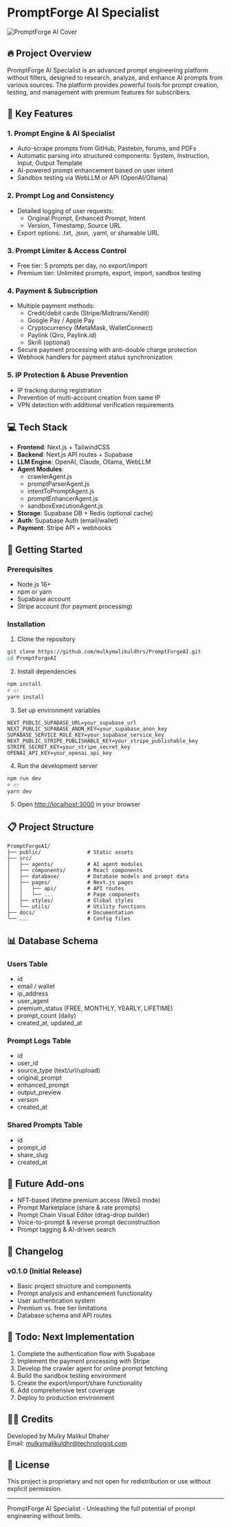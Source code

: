# PromptForge AI Specialist

![PromptForge AI Cover](https://raw.githubusercontent.com/mulkymalikuldhrs/PromptForgeAI/main/public/promptforge-cover.png)

## 🔥 Project Overview

PromptForge AI Specialist is an advanced prompt engineering platform without filters, designed to research, analyze, and enhance AI prompts from various sources. The platform provides powerful tools for prompt creation, testing, and management with premium features for subscribers.

## 🔗 Key Features

### 1. Prompt Engine & AI Specialist
- Auto-scrape prompts from GitHub, Pastebin, forums, and PDFs
- Automatic parsing into structured components: System, Instruction, Input, Output Template
- AI-powered prompt enhancement based on user intent
- Sandbox testing via WebLLM or API (OpenAI/Ollama)

### 2. Prompt Log and Consistency
- Detailed logging of user requests:
  - Original Prompt, Enhanced Prompt, Intent
  - Version, Timestamp, Source URL
- Export options: .txt, .json, .yaml, or shareable URL

### 3. Prompt Limiter & Access Control
- Free tier: 5 prompts per day, no export/import
- Premium tier: Unlimited prompts, export, import, sandbox testing

### 4. Payment & Subscription
- Multiple payment methods:
  - Credit/debit cards (Stripe/Midtrans/Xendit)
  - Google Pay / Apple Pay
  - Cryptocurrency (MetaMask, WalletConnect)
  - Paylink (Qiro, Paylink.id)
  - Skrill (optional)
- Secure payment processing with anti-double charge protection
- Webhook handlers for payment status synchronization

### 5. IP Protection & Abuse Prevention
- IP tracking during registration
- Prevention of multi-account creation from same IP
- VPN detection with additional verification requirements

## 💻 Tech Stack

- **Frontend**: Next.js + TailwindCSS
- **Backend**: Next.js API routes + Supabase
- **LLM Engine**: OpenAI, Claude, Ollama, WebLLM
- **Agent Modules**:
  - crawlerAgent.js
  - promptParserAgent.js
  - intentToPromptAgent.js
  - promptEnhancerAgent.js
  - sandboxExecutionAgent.js
- **Storage**: Supabase DB + Redis (optional cache)
- **Auth**: Supabase Auth (email/wallet)
- **Payment**: Stripe API + webhooks

## 🚀 Getting Started

### Prerequisites
- Node.js 16+
- npm or yarn
- Supabase account
- Stripe account (for payment processing)

### Installation

1. Clone the repository
```bash
git clone https://github.com/mulkymalikuldhrs/PromptForgeAI.git
cd PromptForgeAI
```

2. Install dependencies
```bash
npm install
# or
yarn install
```

3. Set up environment variables
```
NEXT_PUBLIC_SUPABASE_URL=your_supabase_url
NEXT_PUBLIC_SUPABASE_ANON_KEY=your_supabase_anon_key
SUPABASE_SERVICE_ROLE_KEY=your_supabase_service_key
NEXT_PUBLIC_STRIPE_PUBLISHABLE_KEY=your_stripe_publishable_key
STRIPE_SECRET_KEY=your_stripe_secret_key
OPENAI_API_KEY=your_openai_api_key
```

4. Run the development server
```bash
npm run dev
# or
yarn dev
```

5. Open [http://localhost:3000](http://localhost:3000) in your browser

## 📋 Project Structure

```
PromptForgeAI/
├── public/               # Static assets
├── src/
│   ├── agents/           # AI agent modules
│   ├── components/       # React components
│   ├── database/         # Database models and prompt data
│   ├── pages/            # Next.js pages
│   │   ├── api/          # API routes
│   │   └── ...           # Page components
│   ├── styles/           # Global styles
│   └── utils/            # Utility functions
├── docs/                 # Documentation
└── ...                   # Config files
```

## 📊 Database Schema

### Users Table
- id
- email / wallet
- ip_address
- user_agent
- premium_status (FREE, MONTHLY, YEARLY, LIFETIME)
- prompt_count (daily)
- created_at, updated_at

### Prompt Logs Table
- id
- user_id
- source_type (text/url/upload)
- original_prompt
- enhanced_prompt
- output_preview
- version
- created_at

### Shared Prompts Table
- id
- prompt_id
- share_slug
- created_at

## 🌟 Future Add-ons

- NFT-based lifetime premium access (Web3 mode)
- Prompt Marketplace (share & rate prompts)
- Prompt Chain Visual Editor (drag-drop builder)
- Voice-to-prompt & reverse prompt deconstruction
- Prompt tagging & AI-driven search

## 📝 Changelog

### v0.1.0 (Initial Release)
- Basic project structure and components
- Prompt analysis and enhancement functionality
- User authentication system
- Premium vs. free tier limitations
- Database schema and API routes

## 📌 Todo: Next Implementation

1. Complete the authentication flow with Supabase
2. Implement the payment processing with Stripe
3. Develop the crawler agent for online prompt fetching
4. Build the sandbox testing environment
5. Create the export/import/share functionality
6. Add comprehensive test coverage
7. Deploy to production environment

## 👨‍💻 Credits

Developed by Mulky Malikul Dhaher  
Email: mulkymalikuldhr@technologist.com

## 📄 License

This project is proprietary and not open for redistribution or use without explicit permission.

---

PromptForge AI Specialist - Unleashing the full potential of prompt engineering without limits.